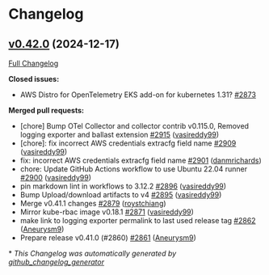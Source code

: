 # Changelog

## [v0.42.0](https://github.com/aws-observability/aws-otel-collector/tree/v0.42.0) (2024-12-17)

[Full Changelog](https://github.com/aws-observability/aws-otel-collector/compare/v0.41.1...v0.42.0)

**Closed issues:**

- AWS Distro for OpenTelemetry EKS add-on for kubernetes 1.31? [\#2873](https://github.com/aws-observability/aws-otel-collector/issues/2873)

**Merged pull requests:**

- \[chore\] Bump OTel Collector and collector contrib v0.115.0, Removed logging exporter and ballast extension  [\#2915](https://github.com/aws-observability/aws-otel-collector/pull/2915) ([vasireddy99](https://github.com/vasireddy99))
- \[chore\]: fix incorrect AWS credentials extracfg field name [\#2909](https://github.com/aws-observability/aws-otel-collector/pull/2909) ([vasireddy99](https://github.com/vasireddy99))
- fix: incorrect AWS credentials extracfg field name [\#2901](https://github.com/aws-observability/aws-otel-collector/pull/2901) ([danmrichards](https://github.com/danmrichards))
- chore: Update GitHub Actions workflow to use Ubuntu 22.04 runner [\#2900](https://github.com/aws-observability/aws-otel-collector/pull/2900) ([vasireddy99](https://github.com/vasireddy99))
- pin markdown lint in workflows to 3.12.2 [\#2896](https://github.com/aws-observability/aws-otel-collector/pull/2896) ([vasireddy99](https://github.com/vasireddy99))
- Bump Upload/download artifacts to v4 [\#2895](https://github.com/aws-observability/aws-otel-collector/pull/2895) ([vasireddy99](https://github.com/vasireddy99))
- Merge v0.41.1 changes [\#2879](https://github.com/aws-observability/aws-otel-collector/pull/2879) ([roystchiang](https://github.com/roystchiang))
- Mirror kube-rbac image v0.18.1 [\#2871](https://github.com/aws-observability/aws-otel-collector/pull/2871) ([vasireddy99](https://github.com/vasireddy99))
- make link to logging exporter permalink to last used release tag [\#2862](https://github.com/aws-observability/aws-otel-collector/pull/2862) ([Aneurysm9](https://github.com/Aneurysm9))
- Prepare release v0.41.0 \(\#2860\) [\#2861](https://github.com/aws-observability/aws-otel-collector/pull/2861) ([Aneurysm9](https://github.com/Aneurysm9))



\* *This Changelog was automatically generated by [github_changelog_generator](https://github.com/github-changelog-generator/github-changelog-generator)*
